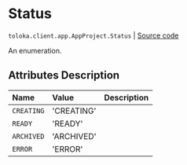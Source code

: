 # Status
`toloka.client.app.AppProject.Status` | [Source code](https://github.com/Toloka/toloka-kit/blob/v1.1.3/src/client/app/__init__.py#L70)

An enumeration.

## Attributes Description

| Name | Value | Description |
| :------| :-----------| :----------| 
`CREATING`|'CREATING'|
`READY`|'READY'|
`ARCHIVED`|'ARCHIVED'|
`ERROR`|'ERROR'|
